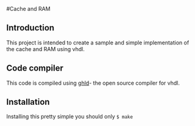 #Cache and RAM  
## Introduction  
This project is intended to create a sample and simple implementation of the 
cache and RAM using vhdl.  
## Code compiler  
This code is compiled using [ghld](https://github.com/ghdl)- the open source 
compiler for vhdl.  
## Installation  
Installing this pretty simple you should only ```$ make``` 
